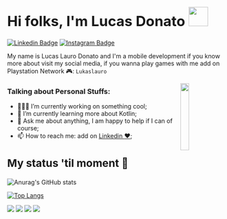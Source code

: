 ### **<h1>Hi folks, I'm Lucas Donato <img src="https://media.giphy.com/media/jY1r8EHyk4Ye9KUOUb/giphy.gif?cid=790b7611ryot06xlsakcou593lsuf34iywrbiq89x7qpsru1&rid=giphy.gif&ct=s" width="45px"></h1>**


[![Linkedin Badge](https://img.shields.io/badge/-LinkedIn-0e76a8?style=flat-square&logo=Linkedin&logoColor=white)](https://linkedin.com/in/lucaslaurodonato)
[![Instagram Badge](https://img.shields.io/badge/-Instagram-e4405f?style=flat-square&logo=Instagram&logoColor=white)](https://instagram.com/lucaslaurodonato/)

My name is Lucas Lauro Donato and I'm a mobile development if you know more about visit my social media, if you wanna play games with me add on Playstation Network :video_game:: <code>Lukaslauro</code> 

<p><a target="_blank" rel="noopener noreferrer" href="https://user-images.githubusercontent.com/47648982/132248340-cd2180d8-6dfe-4331-830a-ccee24e79575.png"><img src="https://user-images.githubusercontent.com/47648982/132248340-cd2180d8-6dfe-4331-830a-ccee24e79575.png" align="right" width="20%" style="max-width:100%;"></a></p>


### **Talking about Personal Stuffs:**

- 👨🏻‍💻 I’m currently working on something cool;
- 🚀 I’m currently learning more about Kotlin;
- 💬 Ask me about anything, I am happy to help if I can of course;
- 📫 How to reach me: add on <a href="https://linkedin.com/in/lucaslaurodonato" rel="nofollow"> Linkedin :heart:</a>;


### **<h2>My status 'til moment :rocket:</h2>**
  
  
![Anurag's GitHub stats](https://github-readme-stats.vercel.app/api?username=lucaslaurodonato&show_icons=true&theme=highcontrast)

[![Top Langs](https://github-readme-stats.vercel.app/api/top-langs/?username=lucaslaurodonato&layout=compact&theme=highcontrast)](https://github.com/lucaslaurodonato/github-readme-stats)

<img src="https://img.shields.io/badge/Android-Development-green"></img> 
<img src="https://img.shields.io/badge/Kotlin-Development-blueviolet"/>
<img src="https://img.shields.io/badge/Flutter-Development-blue"/>
<img src="https://img.shields.io/badge/Dart-Development-120a8f"/> 
